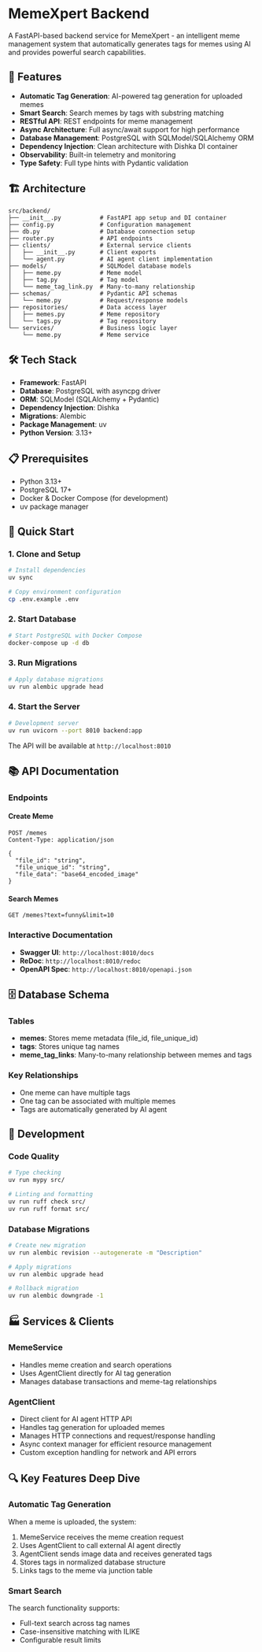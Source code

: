 # MemeXpert Backend

A FastAPI-based backend service for MemeXpert - an intelligent meme management system that automatically generates tags for memes using AI and provides powerful search capabilities.

## 🚀 Features

- **Automatic Tag Generation**: AI-powered tag generation for uploaded memes
- **Smart Search**: Search memes by tags with substring matching
- **RESTful API**: REST endpoints for meme management
- **Async Architecture**: Full async/await support for high performance
- **Database Management**: PostgreSQL with SQLModel/SQLAlchemy ORM
- **Dependency Injection**: Clean architecture with Dishka DI container
- **Observability**: Built-in telemetry and monitoring
- **Type Safety**: Full type hints with Pydantic validation

## 🏗️ Architecture

```text
src/backend/
├── __init__.py           # FastAPI app setup and DI container
├── config.py             # Configuration management
├── db.py                 # Database connection setup
├── router.py             # API endpoints
├── clients/              # External service clients
│   ├── __init__.py       # Client exports
│   └── agent.py          # AI agent client implementation
├── models/               # SQLModel database models
│   ├── meme.py           # Meme model
│   ├── tag.py            # Tag model
│   └── meme_tag_link.py  # Many-to-many relationship
├── schemas/              # Pydantic API schemas
│   └── meme.py           # Request/response models
├── repositories/         # Data access layer
│   ├── memes.py          # Meme repository
│   └── tags.py           # Tag repository
└── services/             # Business logic layer
    └── meme.py           # Meme service
```

## 🛠️ Tech Stack

- **Framework**: FastAPI
- **Database**: PostgreSQL with asyncpg driver
- **ORM**: SQLModel (SQLAlchemy + Pydantic)
- **Dependency Injection**: Dishka
- **Migrations**: Alembic
- **Package Management**: uv
- **Python Version**: 3.13+

## 📋 Prerequisites

- Python 3.13+
- PostgreSQL 17+
- Docker & Docker Compose (for development)
- uv package manager

## 🚀 Quick Start

### 1. Clone and Setup

```bash
# Install dependencies
uv sync

# Copy environment configuration
cp .env.example .env
```

### 2. Start Database

```bash
# Start PostgreSQL with Docker Compose
docker-compose up -d db
```

### 3. Run Migrations

```bash
# Apply database migrations
uv run alembic upgrade head
```

### 4. Start the Server

```bash
# Development server
uv run uvicorn --port 8010 backend:app
```

The API will be available at `http://localhost:8010`

## 📚 API Documentation

### Endpoints

#### Create Meme

```http
POST /memes
Content-Type: application/json

{
  "file_id": "string",
  "file_unique_id": "string", 
  "file_data": "base64_encoded_image"
}
```

#### Search Memes

```http
GET /memes?text=funny&limit=10
```

### Interactive Documentation

- **Swagger UI**: `http://localhost:8010/docs`
- **ReDoc**: `http://localhost:8010/redoc`
- **OpenAPI Spec**: `http://localhost:8010/openapi.json`

## 🗄️ Database Schema

### Tables

- **memes**: Stores meme metadata (file_id, file_unique_id)
- **tags**: Stores unique tag names
- **meme_tag_links**: Many-to-many relationship between memes and tags

### Key Relationships

- One meme can have multiple tags
- One tag can be associated with multiple memes
- Tags are automatically generated by AI agent

## 🧪 Development

### Code Quality

```bash
# Type checking
uv run mypy src/

# Linting and formatting
uv run ruff check src/
uv run ruff format src/
```

### Database Migrations

```bash
# Create new migration
uv run alembic revision --autogenerate -m "Description"

# Apply migrations
uv run alembic upgrade head

# Rollback migration
uv run alembic downgrade -1
```

## 🏭 Services & Clients

### MemeService

- Handles meme creation and search operations
- Uses AgentClient directly for AI tag generation
- Manages database transactions and meme-tag relationships

### AgentClient

- Direct client for AI agent HTTP API
- Handles tag generation for uploaded memes
- Manages HTTP connections and request/response handling
- Async context manager for efficient resource management
- Custom exception handling for network and API errors

## 🔍 Key Features Deep Dive

### Automatic Tag Generation

When a meme is uploaded, the system:

1. MemeService receives the meme creation request
2. Uses AgentClient to call external AI agent directly
3. AgentClient sends image data and receives generated tags
4. Stores tags in normalized database structure
5. Links tags to the meme via junction table

### Smart Search

The search functionality supports:

- Full-text search across tag names
- Case-insensitive matching with ILIKE
- Configurable result limits

